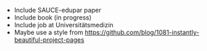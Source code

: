 - Include SAUCE-edupar paper
- Include book (in progress)
- Include job at Universitätsmedizin
- Maybe use a style from https://github.com/blog/1081-instantly-beautiful-project-pages
